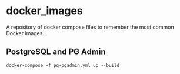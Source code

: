 # docker_images

A repository of docker compose files to remember the most common Docker images.

## PostgreSQL and PG Admin

```docker
docker-compose -f pg-pgadmin.yml up --build
```
